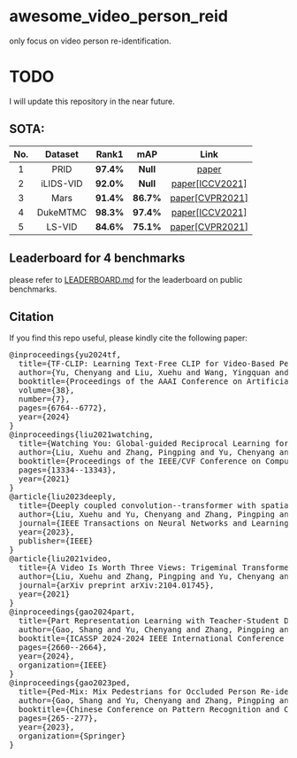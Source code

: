 # awesome_video_person_reid
only focus on video person re-identification.

# TODO
I will update this repository in the near future.

## SOTA:
                            
|No.|Dataset  |Rank1   |mAP | Link  |
|:-----:|:-----:|:-----:|:-----:|:---:|
|1|PRID|__97.4%__|__Null__|[paper](https://ieeexplore.ieee.org/stamp/stamp.jsp?tp=&arnumber=8675282)|
|2|iLIDS-VID|__92.0%__|__Null__|[paper[ICCV2021]](https://arxiv.org/pdf/2103.09013.pdf)|
|3|Mars|__91.4%__|__86.7%__|[paper[CVPR2021]](https://openaccess.thecvf.com/content/CVPR2021/papers/Liu_Spatial-Temporal_Correlation_and_Topology_Learning_for_Person_Re-Identification_in_Videos_CVPR_2021_paper.pdf)|
|4|DukeMTMC|__98.3%__|__97.4%__|[paper[ICCV2021]](https://github.com/WangYQ9/VideoReID_PSTA)|
|5|LS-VID|__84.6%__|__75.1%__|[paper[CVPR2021]](https://openaccess.thecvf.com/content/CVPR2021/papers/Hou_BiCnet-TKS_Learning_Efficient_Spatial-Temporal_Representation_for_Video_Person_Re-Identification_CVPR_2021_paper.pdf)|

## Leaderboard for 4 benchmarks
please refer to [LEADERBOARD.md](leaderboard.md) for the leaderboard on public benchmarks.

## Citation

If you find this repo useful, please kindly cite the following paper:
<pre>
@inproceedings{yu2024tf,
  title={TF-CLIP: Learning Text-Free CLIP for Video-Based Person Re-identification},
  author={Yu, Chenyang and Liu, Xuehu and Wang, Yingquan and Zhang, Pingping and Lu, Huchuan},
  booktitle={Proceedings of the AAAI Conference on Artificial Intelligence},
  volume={38},
  number={7},
  pages={6764--6772},
  year={2024}
}
@inproceedings{liu2021watching, 
  title={Watching You: Global-guided Reciprocal Learning for Video-based Person Re-identification}, 
  author={Liu, Xuehu and Zhang, Pingping and Yu, Chenyang and Lu, Huchuan and Yang, Xiaoyun}, 
  booktitle={Proceedings of the IEEE/CVF Conference on Computer Vision and Pattern Recognition}, 
  pages={13334--13343}, 
  year={2021} 
} 
@article{liu2023deeply,
  title={Deeply coupled convolution--transformer with spatial--temporal complementary learning for video-based person re-identification},
  author={Liu, Xuehu and Yu, Chenyang and Zhang, Pingping and Lu, Huchuan},
  journal={IEEE Transactions on Neural Networks and Learning Systems},
  year={2023},
  publisher={IEEE}
}
@article{liu2021video,
  title={A Video Is Worth Three Views: Trigeminal Transformers for Video-based Person Re-identification},
  author={Liu, Xuehu and Zhang, Pingping and Yu, Chenyang and Lu, Huchuan and Qian, Xuesheng and Yang, Xiaoyun},
  journal={arXiv preprint arXiv:2104.01745},
  year={2021}
}
@inproceedings{gao2024part,
  title={Part Representation Learning with Teacher-Student Decoder for Occluded Person Re-Identification},
  author={Gao, Shang and Yu, Chenyang and Zhang, Pingping and Lu, Huchuan},
  booktitle={ICASSP 2024-2024 IEEE International Conference on Acoustics, Speech and Signal Processing (ICASSP)},
  pages={2660--2664},
  year={2024},
  organization={IEEE}
}
@inproceedings{gao2023ped,
  title={Ped-Mix: Mix Pedestrians for Occluded Person Re-identification},
  author={Gao, Shang and Yu, Chenyang and Zhang, Pingping and Lu, Huchuan},
  booktitle={Chinese Conference on Pattern Recognition and Computer Vision (PRCV)},
  pages={265--277},
  year={2023},
  organization={Springer}
}
</pre>
